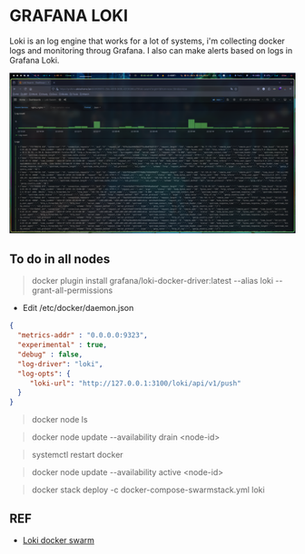 # GRAFANA LOKI
Loki is an log engine that works for a lot of systems, i'm collecting docker logs and monitoring throug Grafana. I also can make alerts based on logs in Grafana Loki.

![painel](../../../../static/images/dashboard-loki.png)
## To do in all nodes

> docker plugin install grafana/loki-docker-driver:latest --alias loki --grant-all-permissions

- Edit /etc/docker/daemon.json
```json
{
  "metrics-addr" : "0.0.0.0:9323",
  "experimental" : true,
  "debug" : false,
  "log-driver": "loki",
  "log-opts": {
     "loki-url": "http://127.0.0.1:3100/loki/api/v1/push"
  }
}
```

> docker node ls

> docker node update --availability drain \<node-id> 

> systemctl restart docker

> docker node update --availability active \<node-id>

> docker stack deploy -c docker-compose-swarmstack.yml loki

## REF
- [Loki docker swarm](https://github.com/swarmstack/loki)